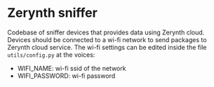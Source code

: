 # Zerynth sniffer

Codebase of sniffer devices that provides data using Zerynth cloud. Devices should be connected to a wi-fi network to send packages to Zerynth cloud service. The wi-fi settings can be edited inside the file `utils/config.py` at the voices:

- WIFI_NAME: wi-fi ssid of the network
- WIFI_PASSWORD: wi-fi password